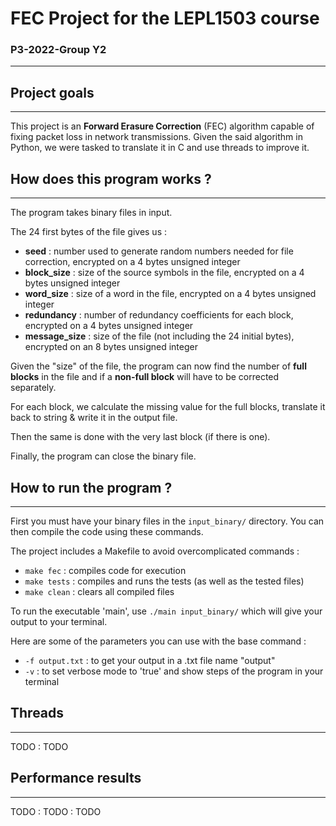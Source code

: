 # FEC Project for the LEPL1503 course

### P3-2022-Group Y2

---
## Project goals

---
This project is an **Forward Erasure Correction** (FEC) algorithm capable of fixing packet loss in network transmissions.
Given the said algorithm in Python, we were tasked to translate it in C and use threads to improve it.
## How does this program works ?

---
The program takes binary files in input.

The 24 first bytes of the file gives us :
- **seed** : number used to generate random numbers needed for file correction, encrypted on a 4 bytes unsigned integer
- **block_size** : size of the source symbols in the file, encrypted on a 4 bytes unsigned integer
- **word_size** : size of a word in the file, encrypted on a 4 bytes unsigned integer
- **redundancy** : number of redundancy coefficients for each block, encrypted on a 4 bytes unsigned integer
- **message_size** : size of the file (not including the 24 initial bytes), encrypted on an 8 bytes unsigned integer

Given the "size" of the file, the program can now find the number of **full blocks** in the file and if a **non-full block** will have to be corrected separately.

For each block, we calculate the missing value for the full blocks, translate it back to string & write it in the output file.

Then the same is done with the very last block (if there is one).

Finally, the program can close the binary file.
## How to run the program ?

---
First you must have your binary files in the `input_binary/` directory.
You can then compile the code using these commands.

The project includes a Makefile to avoid overcomplicated commands :
- `make fec` : compiles code for execution
- `make tests` : compiles and runs the tests (as well as the tested files)
- `make clean` : clears all compiled files

To run the executable 'main', use `./main input_binary/` which will give your output to your terminal.

Here are some of the parameters you can use with the base command :
- `-f output.txt` : to get your output in a .txt file name "output"
- `-v` : to set verbose mode to 'true' and show steps of the program in your terminal
## Threads

---
TODO : TODO
## Performance results

---
TODO : TODO : TODO